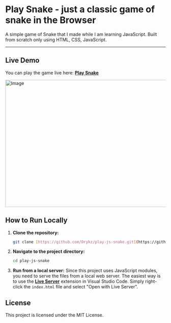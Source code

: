# Play Snake - just a classic game of snake in the Browser

A simple game of Snake that I made while I am learning JavaScript. Built from scratch only using HTML, CSS, JavaScript.

---

## Live Demo

You can play the game live here: [**Play Snake**](https://orykz.github.io/play-js-snake/)  

<img width="800" height="400" alt="Image" src="https://github.com/user-attachments/assets/34c099c7-ad7f-4a99-90ec-af4a6b129c67" />


## How to Run Locally

1.  **Clone the repository:**
    ```bash
    git clone [https://github.com/Orykz/play-js-snake.git](https://github.com/Orykz/play-js-snake.git)
    ```
2.  **Navigate to the project directory:**
    ```bash
    cd play-js-snake
    ```
3.  **Run from a local server:**
    Since this project uses JavaScript modules, you need to serve the files from a local web server. The easiest way is to use the **[Live Server](https://marketplace.visualstudio.com/items?itemName=ritwickdey.LiveServer)** extension in Visual Studio Code. Simply right-click the `index.html` file and select "Open with Live Server".


## License

This project is licensed under the MIT License.